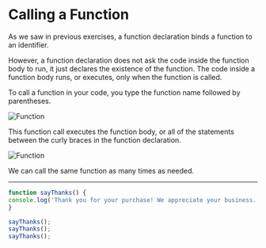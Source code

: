 # Calling a Function
As we saw in previous exercises, a function declaration binds a function to an identifier.

However, a function declaration does not ask the code inside the function body to run, it just declares the existence of the function. The code inside a function body runs, or executes, only when the function is called.

To call a function in your code, you type the function name followed by parentheses.

![Function ][function]

[function]:https://content.codecademy.com/courses/learn-javascript-functions/Diagram/name.svg

This function call executes the function body, or all of the statements between the curly braces in the function declaration.

![Function ][function-name]

[function-name]:https://content.codecademy.com/courses/learn-javascript-functions/Diagram/function%20execution.svg

We can call the same function as many times as needed.

***

```js
function sayThanks() {
console.log('Thank you for your purchase! We appreciate your business.');
}

sayThanks();
sayThanks();
sayThanks();
```